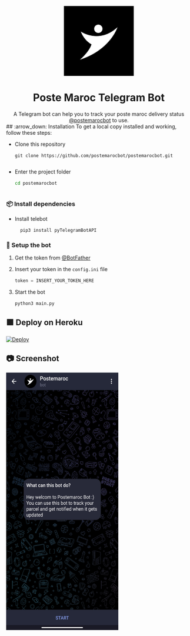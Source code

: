 <div align="center">
  <img src="https://raw.githubusercontent.com/h4fide/postemarocbot/main/src/icon.jpg" width="190">
  <h1>Poste Maroc Telegram Bot</h1>
  A Telegram bot can help you to track your poste maroc delivery status  <a href="https://t.me/postemarocbot">@postemarocbot</a> to use.
</div> 
## :arrow_down: Installation
To get a local copy installed and working, follow these steps:

 - Clone this repository

    ```console
    git clone https://github.com/postemarocbot/postemarocbot.git
    ```
    ```
    
 - Enter the project folder

    ```sh
    cd postemarocbot
    ```
    ```

### 📦 Install dependencies

- Install telebot

        pip3 install pyTelegramBotAPI

### 🚀 Setup the bot

 1. Get the token from <a href="https://t.me/BotFather">@BotFather</a>

 2. Insert your token in the `config.ini` file

    ```py
    token = INSERT_YOUR_TOKEN_HERE
    ```

 4. Start the bot

    ```shell
    python3 main.py
    ```



## 🟪 Deploy on Heroku

[![Deploy](https://www.herokucdn.com/deploy/button.svg)](https://heroku.com)


## 📷 Screenshot

<img src="https://raw.githubusercontent.com/h4fide/postemarocbot/main/src/screen.png" alt="Screenshot" width="305" height="700">

